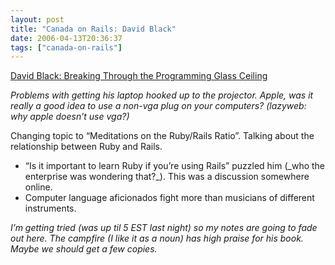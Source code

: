 ```yaml
---
layout: post
title: "Canada on Rails: David Black"
date: 2006-04-13T20:36:37
tags: ["canada-on-rails"]
---
```


<p><a href="http://www.canadaonrails.com/talks/show/6">David Black:  Breaking Through the Programming Glass 
Ceiling</a></p>

<p><em>Problems with getting his laptop hooked up to the projector.  Apple, was it really a good idea to use a non-vga plug on your computers? (lazyweb: why apple doesn&#8217;t use vga?)</em></p>

<p>Changing topic to &#8220;Meditations on the Ruby/Rails Ratio&#8221;.  Talking about the relationship between Ruby and Rails.</p>

<ul>
<li>&#8220;Is it important to learn Ruby if you&#8217;re using Rails&#8221; puzzled him (_who the enterprise was wondering that?_). This was a discussion somewhere online.</li>
<li>Computer language aficionados fight more than musicians of different instruments.</li>
</ul>

<p><em>I&#8217;m getting tried (was up til 5 <span class="caps">EST</span> last night) so my notes are going to fade out here.  The campfire (I like it as a noun) has high praise for his book.  Maybe we should get a few copies.</em></p>

